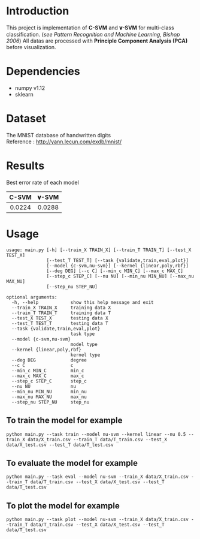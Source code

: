 # Introduction
This project is implementation of **C-SVM** and **𝛎-SVM** for multi-class classification. (*see Pattern Recognition and Machine Learning, Bishop 2006*) All datas are processed with **Principle Component Analysis (PCA)** before visualization.

# Dependencies
- numpy v1.12
- sklearn

# Dataset
The MNIST database of handwritten digits  
Reference : http://yann.lecun.com/exdb/mnist/

# Results
Best error rate of each model

|C-SVM   |  𝛎-SVM |
|:-:|:-:|
|0.0224   |  0.0288 |

# Usage
```
usage: main.py [-h] [--train_X TRAIN_X] [--train_T TRAIN_T] [--test_X TEST_X]
               [--test_T TEST_T] [--task {validate,train,eval,plot}]
               [--model {c-svm,nu-svm}] [--kernel {linear,poly,rbf}]
               [--deg DEG] [--c C] [--min_c MIN_C] [--max_c MAX_C]
               [--step_c STEP_C] [--nu NU] [--min_nu MIN_NU] [--max_nu MAX_NU]
               [--step_nu STEP_NU]

optional arguments:
  -h, --help            show this help message and exit
  --train_X TRAIN_X     training data X
  --train_T TRAIN_T     training data T
  --test_X TEST_X       testing data X
  --test_T TEST_T       testing data T
  --task {validate,train,eval,plot}
                        task type
  --model {c-svm,nu-svm}
                        model type
  --kernel {linear,poly,rbf}
                        kernel type
  --deg DEG             degree
  --c C                 c
  --min_c MIN_C         min_c
  --max_c MAX_C         max_c
  --step_c STEP_C       step_c
  --nu NU               nu
  --min_nu MIN_NU       min_nu
  --max_nu MAX_NU       max_nu
  --step_nu STEP_NU     step_nu
```

## To train the model for example
```
python main.py --task train --model nu-svm --kernel linear --nu 0.5 --train_X data/X_train.csv --train_T data/T_train.csv --test_X data/X_test.csv --test_T data/T_test.csv
```
## To evaluate the model for example
```
python main.py --task eval --model nu-svm --train_X data/X_train.csv --train_T data/T_train.csv --test_X data/X_test.csv --test_T data/T_test.csv
```
## To plot the model for example
```
python main.py --task plot --model nu-svm --train_X data/X_train.csv --train_T data/T_train.csv --test_X data/X_test.csv --test_T data/T_test.csv
```
